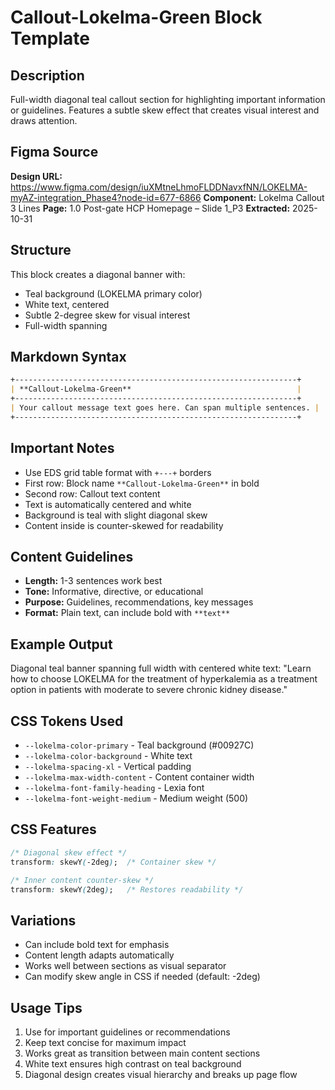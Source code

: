 # Callout-Lokelma-Green Block Template

## Description

Full-width diagonal teal callout section for highlighting important information or guidelines. Features a subtle skew effect that creates visual interest and draws attention.

## Figma Source

**Design URL:** https://www.figma.com/design/iuXMtneLhmoFLDDNavxfNN/LOKELMA-myAZ-integration_Phase4?node-id=677-6866
**Component:** Lokelma Callout 3 Lines
**Page:** 1.0 Post-gate HCP Homepage – Slide 1_P3
**Extracted:** 2025-10-31

## Structure

This block creates a diagonal banner with:
- Teal background (LOKELMA primary color)
- White text, centered
- Subtle 2-degree skew for visual interest
- Full-width spanning

## Markdown Syntax

```markdown
+---------------------------------------------------------------+
| **Callout-Lokelma-Green**                                     |
+---------------------------------------------------------------+
| Your callout message text goes here. Can span multiple sentences. |
+---------------------------------------------------------------+
```

## Important Notes

- Use EDS grid table format with `+---+` borders
- First row: Block name `**Callout-Lokelma-Green**` in bold
- Second row: Callout text content
- Text is automatically centered and white
- Background is teal with slight diagonal skew
- Content inside is counter-skewed for readability

## Content Guidelines

- **Length:** 1-3 sentences work best
- **Tone:** Informative, directive, or educational
- **Purpose:** Guidelines, recommendations, key messages
- **Format:** Plain text, can include bold with `**text**`

## Example Output

Diagonal teal banner spanning full width with centered white text: "Learn how to choose LOKELMA for the treatment of hyperkalemia as a treatment option in patients with moderate to severe chronic kidney disease."

## CSS Tokens Used

- `--lokelma-color-primary` - Teal background (#00927C)
- `--lokelma-color-background` - White text
- `--lokelma-spacing-xl` - Vertical padding
- `--lokelma-max-width-content` - Content container width
- `--lokelma-font-family-heading` - Lexia font
- `--lokelma-font-weight-medium` - Medium weight (500)

## CSS Features

```css
/* Diagonal skew effect */
transform: skewY(-2deg);  /* Container skew */

/* Inner content counter-skew */
transform: skewY(2deg);   /* Restores readability */
```

## Variations

- Can include bold text for emphasis
- Content length adapts automatically
- Works well between sections as visual separator
- Can modify skew angle in CSS if needed (default: -2deg)

## Usage Tips

1. Use for important guidelines or recommendations
2. Keep text concise for maximum impact
3. Works great as transition between main content sections
4. White text ensures high contrast on teal background
5. Diagonal design creates visual hierarchy and breaks up page flow
